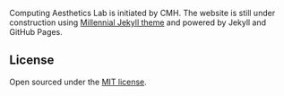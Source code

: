 Computing Aesthetics Lab is initiated by CMH. 
The website is still under construction using [Millennial Jekyll theme](https://lenpaul.github.io/Millennial/) and powered by Jekyll and GitHub Pages.

## License
Open sourced under the [MIT license]().
